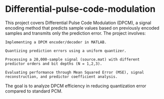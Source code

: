 # Differential-pulse-code-modulation
This project covers Differential Pulse Code Modulation (DPCM), a signal encoding method that predicts sample values based on previously encoded samples and transmits only the prediction error. The project involves:

    Implementing a DPCM encoder/decoder in MATLAB.

    Quantizing prediction errors using a uniform quantizer.

    Processing a 20,000-sample signal (source.mat) with different predictor orders and bit depths (N = 1,2,3).

    Evaluating performance through Mean Squared Error (MSE), signal reconstruction, and predictor coefficient analysis.

The goal is to analyze DPCM efficiency in reducing quantization error compared to standard PCM.
